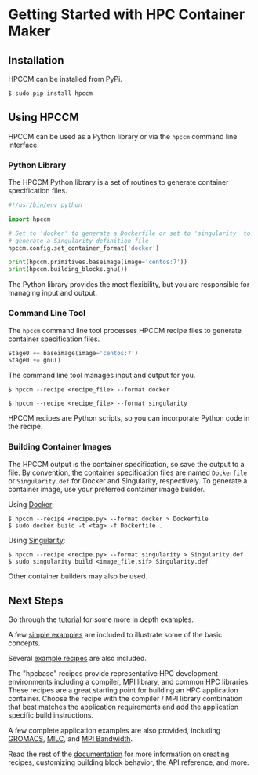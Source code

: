# Getting Started with HPC Container Maker

## Installation

HPCCM can be installed from PyPi.

```
$ sudo pip install hpccm
```

## Using HPCCM

HPCCM can be used as a Python library or via the `hpccm` command line
interface.

### Python Library

The HPCCM Python library is a set of routines to generate container
specification files.

```python
#!/usr/bin/env python

import hpccm

# Set to 'docker' to generate a Dockerfile or set to 'singularity' to
# generate a Singularity definition file
hpccm.config.set_container_format('docker')

print(hpccm.primitives.baseimage(image='centos:7'))
print(hpccm.building_blocks.gnu())
```

The Python library provides the most flexibility, but you are
responsible for managing input and output.

### Command Line Tool

The `hpccm` command line tool processes HPCCM recipe files to generate
container specification files.

```python
Stage0 += baseimage(image='centos:7')
Stage0 += gnu()
```

The command line tool manages input and output for you.

```
$ hpccm --recipe <recipe_file> --format docker
```

```
$ hpccm --recipe <recipe_file> --format singularity
```

HPCCM recipes are Python scripts, so you can incorporate Python code in
the recipe.

### Building Container Images

The HPCCM output is the container specification, so save the output to
a file.  By convention, the container specification files are named
`Dockerfile` or `Singularity.def` for Docker and Singularity,
respectively.  To generate a container image, use your preferred
container image builder.

Using [Docker](https://docs.docker.com/engine/reference/commandline/build/):

```
$ hpccm --recipe <recipe.py> --format docker > Dockerfile
$ sudo docker build -t <tag> -f Dockerfile .
```

Using [Singularity](https://www.sylabs.io/guides/latest/user-guide/build_a_container.html):

```
$ hpccm --recipe <recipe.py> --format singularity > Singularity.def
$ sudo singularity build <image_file.sif> Singularity.def
```

Other container builders may also be used.

## Next Steps

Go through the [tutorial](/docs/tutorial.md) for some more in depth
examples.

A few [simple examples](/recipes/examples) are included to illustrate
some of the basic concepts.

Several [example recipes](/recipes) are also included.

The "hpcbase" recipes provide representative HPC development
environments including a compiler, MPI library, and common HPC
libraries.  These recipes are a great starting point for building an
HPC application container.  Choose the recipe with the compiler / MPI
library combination that best matches the application requirements and
add the application specific build instructions.

A few complete application examples are also provided, including
[GROMACS](/recipes/gromacs/gromacs.py), [MILC](/recipes/milc/milc.py),
and [MPI Bandwidth](/recipes/mpi_bandwidth.py).

Read the rest of the [documentation](/docs) for more information on
creating recipes, customizing building block behavior, the API
reference, and more.
